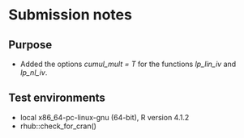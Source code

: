 # Submission notes

## Purpose

* Added the options *cumul_mult = T* for the functions *lp_lin_iv* and *lp_nl_iv*.  
  

## Test environments
* local x86_64-pc-linux-gnu (64-bit), R version 4.1.2
* rhub::check_for_cran()




